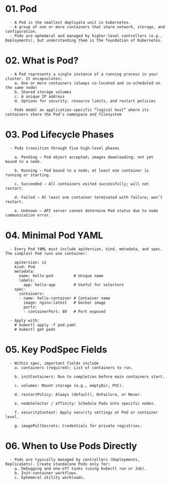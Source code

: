 # 01. Pod
      - A Pod is the smallest deployale unit in kubernetes.
      - A group of one or more containers that share network, storage, and configuration.
      - Pods are ephemeral and managed by higher-level controllers (e.g., Deployments), but understanding them is the foundation of Kubernetes.


# 02. What is Pod?
      - A Pod represents a single instance of a running process in your cluster. It encapsulates:
        a. One or more containers (always co-located and co-scheduled on the same node)
        b. Shared storage volumes
        c. A unique IP address
        d. Options for security, resource limits, and restart policies
      
      - Pods model an application-specific “logical host” where its containers share the Pod’s namespace and filesystem


# 03. Pod Lifecycle Phases
      - Pods transition through five high-level phases
        
        a. Pending – Pod object accepted; images downloading; not yet bound to a node.

        b. Running – Pod bound to a node; at least one container is running or starting.

        c. Succeeded – All containers exited successfully; will not restart.

        d. Failed – At least one container terminated with failure; won’t restart.

        e. Unknown – API server cannot determine Pod status due to node communication error.


# 04. Minimal Pod YAML
      - Every Pod YAML must include apiVersion, kind, metadata, and spec. The simplest Pod runs one container:
        
        apiVersion: v1
        kind: Pod
        metadata:
          name: hello-pod         # Unique name
          labels:
            app: hello-app        # Useful for selectors
        spec:
          containers:
          - name: hello-container # Container name
            image: nginx:latest   # Docker image
            ports:
            - containerPort: 80   # Port exposed
      
      - Apply with:
        # kubectl apply -f pod.yaml
        # kubectl get pods


# 05. Key PodSpec Fields
      - Within spec, important fields include
        a. containers (required): List of containers to run.

        b. initContainers: Run to completion before main containers start.

        c. volumes: Mount storage (e.g., emptyDir, PVC).

        d. restartPolicy: Always (default), OnFailure, or Never.

        e. nodeSelector / affinity: Schedule Pods onto specific nodes.

        f. securityContext: Apply security settings at Pod or container level.

        g. imagePullSecrets: Credentials for private registries.


# 06. When to Use Pods Directly
      - Pods are typically managed by controllers (Deployments, ReplicaSets). Create standalone Pods only for:
        a. Debugging and one-off tasks (using kubectl run or Job).
        b. Init-container workflows.
        c. Ephemeral utility workloads.


